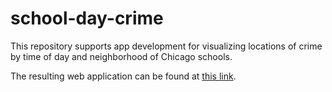 # school-day-crime
This repository supports app development for visualizing locations of crime by time of day and neighborhood of Chicago schools.

The resulting web application can be found at [this link](https://nsmader.shinyapps.io/school-day-crime-chi/).
